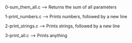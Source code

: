0-sum_them_all.c --> Returns the sum of all parameters

1-print_numbers.c --> Prints numbers, followed by a new line

2-print_strings.c --> Prints strings, followed by a new line

3-print_all.c --> Prints anything
